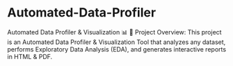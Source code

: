 # Automated-Data-Profiler
Automated Data Profiler &amp; Visualization 📊 📌 Project Overview: This project is an Automated Data Profiler &amp; Visualization Tool that analyzes any dataset, performs Exploratory Data Analysis (EDA), and generates interactive reports in HTML &amp; PDF.
